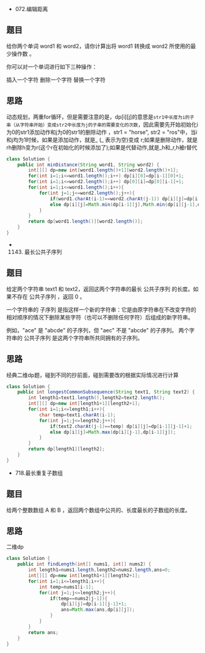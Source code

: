 * 072.编辑距离
## 题目
给你两个单词 word1 和 word2，请你计算出将 word1 转换成 word2 所使用的最少操作数 。

你可以对一个单词进行如下三种操作：

插入一个字符
删除一个字符
替换一个字符
## 思路
动态规划，两重for循环，但是需要注意的是，dp[i][j]的意思是`str1中长度为i的子串（从字符串开始）变成str2中长度为j的子串的需要变化的次数`，因此需要先开始初始化i为0的str1添加动作和j为0的str1的删除动作
，str1 = "horse", str2 = "ros"中，当i和j均为1时候，如果是添加动作，就是_ (_ 表示为空)变成 r;如果是删除动作，就是rh删除h变为r(这个r在初始化的时候添加了);如果是代替动作,就是_h和_r,h被r替代
```java
class Solution {
    public int minDistance(String word1, String word2) {
        int[][] dp=new int[word1.length()+1][word2.length()+1];
        for(int i=1;i<=word1.length();i++) dp[i][0]=dp[i-1][0]+1;
        for(int i=1;i<=word2.length();i++) dp[0][i]=dp[0][i-1]+1;
        for(int i=1;i<=word1.length();i++){
            for(int j=1;j<=word2.length();j++){
                if(word1.charAt(i-1)==word2.charAt(j-1)) dp[i][j]=dp[i-1][j-1];
                else dp[i][j]=Math.min(dp[i-1][j],Math.min(dp[i][j-1],dp[i-1][j-1]))+1;
            }
        }
        return dp[word1.length()][word2.length()];
    }
}
```
* 1143. 最长公共子序列
## 题目
给定两个字符串 text1 和 text2，返回这两个字符串的最长 公共子序列 的长度。如果不存在 公共子序列 ，返回 0 。

一个字符串的 子序列 是指这样一个新的字符串：它是由原字符串在不改变字符的相对顺序的情况下删除某些字符（也可以不删除任何字符）后组成的新字符串。

例如，"ace" 是 "abcde" 的子序列，但 "aec" 不是 "abcde" 的子序列。
两个字符串的 公共子序列 是这两个字符串所共同拥有的子序列。
## 思路
经典二维dp题，碰到不同的抄前面，碰到需要改的根据实际情况进行计算
```java
class Solution {
    public int longestCommonSubsequence(String text1, String text2) {
        int length1=text1.length(),length2=text2.length();
        int[][] dp=new int[length1+1][length2+1];
        for(int i=1;i<=length1;i++){
            char temp=text1.charAt(i-1);
            for(int j=1;j<=length2;j++){
                if(text2.charAt(j-1)==temp) dp[i][j]=dp[i-1][j-1]+1;
                else dp[i][j]=Math.max(dp[i][j-1],dp[i-1][j]);
            }
        }
        return dp[length1][length2];
    }
}

```
* 718.最长重复子数组
## 题目
给两个整数数组 A 和 B ，返回两个数组中公共的、长度最长的子数组的长度。
## 思路
二维dp
```java
class Solution {
    public int findLength(int[] nums1, int[] nums2) {
        int length1=nums1.length,length2=nums2.length,ans=0;
        int[][] dp=new int[length1+1][length2+1];
        for(int i=1;i<=length1;i++){
            int temp=nums1[i-1];
            for(int j=1;j<=length2;j++){
                if(temp==nums2[j-1]){
                    dp[i][j]=dp[i-1][j-1]+1;
                    ans=Math.max(ans,dp[i][j]);
                }  
            }
        }
        return ans;
    }
}

```
